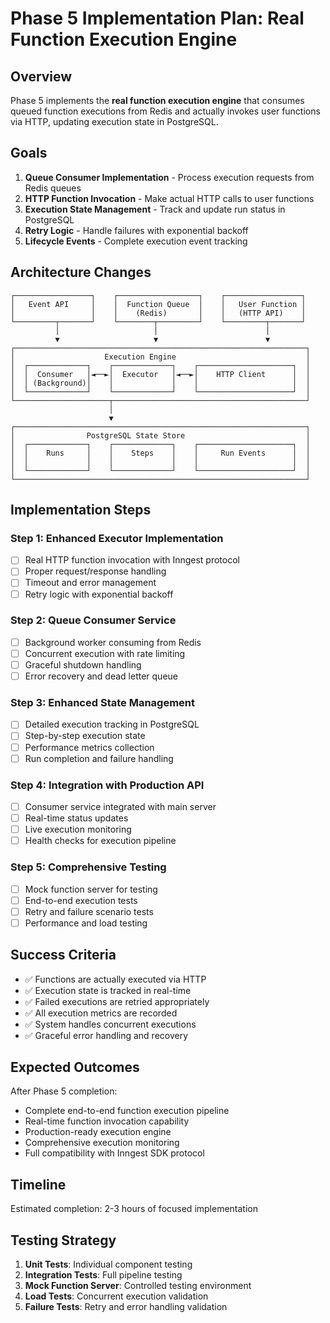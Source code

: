 # Phase 5 Implementation Plan: Real Function Execution Engine

## Overview

Phase 5 implements the **real function execution engine** that consumes queued function executions from Redis and actually invokes user functions via HTTP, updating execution state in PostgreSQL.

## Goals

1. **Queue Consumer Implementation** - Process execution requests from Redis queues
2. **HTTP Function Invocation** - Make actual HTTP calls to user functions
3. **Execution State Management** - Track and update run status in PostgreSQL
4. **Retry Logic** - Handle failures with exponential backoff
5. **Lifecycle Events** - Complete execution event tracking

## Architecture Changes

```
┌─────────────────┐    ┌──────────────────┐    ┌─────────────────┐
│   Event API     │    │  Function Queue  │    │   User Function │
│                 │    │    (Redis)       │    │   (HTTP API)    │
└─────────┬───────┘    └────────┬─────────┘    └─────────┬───────┘
          │                     │                        │
          ▼                     ▼                        ▼
┌─────────────────────────────────────────────────────────────────┐
│                    Execution Engine                             │
│  ┌─────────────┐    ┌─────────────┐    ┌─────────────────────┐  │
│  │  Consumer   │◄──►│  Executor   │◄──►│    HTTP Client      │  │
│  │ (Background)│    │             │    │                     │  │
│  └─────────────┘    └─────────────┘    └─────────────────────┘  │
└─────────────────────┬───────────────────────────────────────────┘
                      │
                      ▼
┌─────────────────────────────────────────────────────────────────┐
│                PostgreSQL State Store                           │
│  ┌─────────────┐    ┌─────────────┐    ┌─────────────────────┐  │
│  │    Runs     │    │    Steps    │    │     Run Events      │  │
│  │             │    │             │    │                     │  │
│  └─────────────┘    └─────────────┘    └─────────────────────┘  │
└─────────────────────────────────────────────────────────────────┘
```

## Implementation Steps

### Step 1: Enhanced Executor Implementation
- [ ] Real HTTP function invocation with Inngest protocol
- [ ] Proper request/response handling
- [ ] Timeout and error management
- [ ] Retry logic with exponential backoff

### Step 2: Queue Consumer Service
- [ ] Background worker consuming from Redis
- [ ] Concurrent execution with rate limiting
- [ ] Graceful shutdown handling
- [ ] Error recovery and dead letter queue

### Step 3: Enhanced State Management
- [ ] Detailed execution tracking in PostgreSQL
- [ ] Step-by-step execution state
- [ ] Performance metrics collection
- [ ] Run completion and failure handling

### Step 4: Integration with Production API
- [ ] Consumer service integrated with main server
- [ ] Real-time status updates
- [ ] Live execution monitoring
- [ ] Health checks for execution pipeline

### Step 5: Comprehensive Testing
- [ ] Mock function server for testing
- [ ] End-to-end execution tests
- [ ] Retry and failure scenario tests
- [ ] Performance and load testing

## Success Criteria

- ✅ Functions are actually executed via HTTP
- ✅ Execution state is tracked in real-time
- ✅ Failed executions are retried appropriately
- ✅ All execution metrics are recorded
- ✅ System handles concurrent executions
- ✅ Graceful error handling and recovery

## Expected Outcomes

After Phase 5 completion:
- Complete end-to-end function execution pipeline
- Real-time function invocation capability
- Production-ready execution engine
- Comprehensive execution monitoring
- Full compatibility with Inngest SDK protocol

## Timeline

Estimated completion: 2-3 hours of focused implementation

## Testing Strategy

1. **Unit Tests**: Individual component testing
2. **Integration Tests**: Full pipeline testing
3. **Mock Function Server**: Controlled testing environment
4. **Load Tests**: Concurrent execution validation
5. **Failure Tests**: Retry and error handling validation
